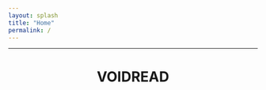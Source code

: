 ```yaml
---
layout: splash
title: "Home"
permalink: /
---
```


---
<div class="banner-box" style="text-align: center;">
  <h1>VOIDREAD</h1>
  <p id="quote-box"></p>
</div>

<script>
  const quotes = [
    "He who gazes into the fog must be prepared to lose their way — or find something far older staring back.",
    "The Fool knows not the path, yet steps forward. That is the beginning of all power.",
    "What is locked was meant to be opened — by will, by wit, or by wrong.",
    "Each whisper in the static is a secret waiting for the right madness to decode it.",
    "Records sealed in silence scream the loudest to those who listen deeply.",
    "Those who map the unknown are marked by it.",
    "Not every glyph was meant to be read. Some were meant to be endured.",
    "Truth is often buried — not by time, but by intent.",
    "There is no light at the end. Only deeper questions and better tools.",
    "A cipher unsolved is just a god in disguise."
  ];

  const quote = quotes[Math.floor(Math.random() * quotes.length)];
  document.getElementById("quote-box").textContent = `${quote}`;
</script>